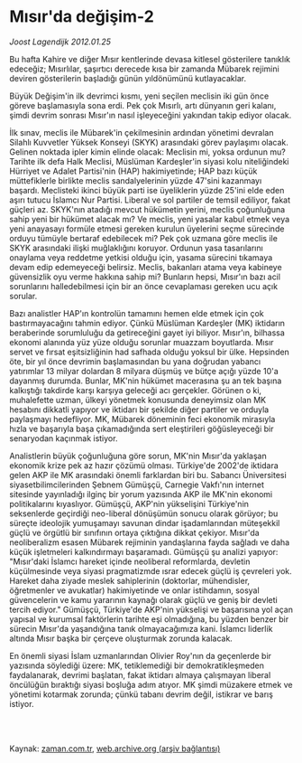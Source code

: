 # Mısır'da değişim-2

*Joost Lagendijk 2012.01.25*

<td class="columnist-detail">
<p>Bu hafta Kahire ve diğer Mısır kentlerinde devasa kitlesel gösterilere tanıklık edeceğiz; Mısırlılar, şaşırtıcı derecede kısa bir zamanda Mübarek rejimini deviren gösterilerin başladığı günün yıldönümünü kutlayacaklar.</p>
<p>
<div id="haberMetinDiv">
<p> Büyük Değişim'in ilk devrimci kısmı, yeni seçilen meclisin iki gün önce göreve başlamasıyla sona erdi. Pek çok Mısırlı, artı dünyanın geri kalanı, şimdi devrim sonrası Mısır'ın nasıl işleyeceğini yakından takip ediyor olacak.
<p>İlk sınav, meclis ile Mübarek'in çekilmesinin ardından yönetimi devralan Silahlı Kuvvetler Yüksek Konseyi (SKYK) arasındaki görev paylaşımı olacak. Gelinen noktada ipler kimin elinde olacak: Meclisin mi, yoksa ordunun mu? Tarihte ilk defa Halk Meclisi, Müslüman Kardeşler'in siyasi kolu niteliğindeki Hürriyet ve Adalet Partisi'nin (HAP) hakimiyetinde; HAP bazı küçük müttefiklerle birlikte meclis sandalyelerinin yüzde 47'sini kazanmayı başardı. Meclisteki ikinci büyük parti ise üyeliklerin yüzde 25'ini elde eden aşırı tutucu İslamcı Nur Partisi. Liberal ve sol partiler de temsil ediliyor, fakat güçleri az. SKYK'nın atadığı mevcut hükümetin yerini, meclis çoğunluğuna sahip yeni bir hükümet alacak mı? Ve meclis, yeni yasalar kabul etmek veya yeni anayasayı formüle etmesi gereken kurulun üyelerini seçme sürecinde orduyu tümüyle bertaraf edebilecek mi? Pek çok uzmana göre meclis ile SKYK arasındaki ilişki muğlaklığını koruyor. Ordunun yasa tasarılarını onaylama veya reddetme yetkisi olduğu için, yasama sürecini tıkamaya devam edip edemeyeceği belirsiz. Meclis, bakanları atama veya kabineye güvensizlik oyu verme hakkına sahip mi? Bunların hepsi, Mısır'ın bazı acil sorunlarını halledebilmesi için bir an önce cevaplaması gereken ucu açık sorular.
<p>Bazı analistler HAP'ın kontrolün tamamını hemen elde etmek için çok bastırmayacağını tahmin ediyor. Çünkü Müslüman Kardeşler (MK) iktidarın beraberinde sorumluluğu da getireceğini gayet iyi biliyor. Mısır'ın, bilhassa ekonomi alanında yüz yüze olduğu sorunlar muazzam boyutlarda. Mısır servet ve fırsat eşitsizliğinin had safhada olduğu yoksul bir ülke. Hepsinden öte, bir yıl önce devrimin başlamasından bu yana doğrudan yabancı yatırımlar 13 milyar dolardan 8 milyara düşmüş ve bütçe açığı yüzde 10'a dayanmış durumda. Bunlar, MK'nin hükümet macerasına şu an tek başına kalkıştığı takdirde karşı karşıya geleceği acı gerçekler. Görünen o ki, muhalefette uzman, ülkeyi yönetmek konusunda deneyimsiz olan MK hesabını dikkatli yapıyor ve iktidarı bir şekilde diğer partiler ve orduyla paylaşmayı hedefliyor. MK, Mübarek döneminin feci ekonomik mirasıyla hızla ve başarıyla başa çıkamadığında sert eleştirileri göğüsleyeceği bir senaryodan kaçınmak istiyor.
<p>Analistlerin büyük çoğunluğuna göre sorun, MK'nin Mısır'da yaklaşan ekonomik krize pek az hazır çözümü olması. Türkiye'de 2002'de iktidara gelen AKP ile MK arasındaki önemli farklardan biri bu. Sabancı Üniversitesi siyasetbilimcilerinden Şebnem Gümüşçü, Carnegie Vakfı'nın internet sitesinde yayınladığı ilginç bir yorum yazısında AKP ile MK'nin ekonomi politikalarını kıyaslıyor. Gümüşçü, AKP'nin yükselişini Türkiye'nin seksenlerde geçirdiği neo-liberal dönüşümün sonucu olarak görüyor; bu süreçte ideolojik yumuşamayı savunan dindar işadamlarından müteşekkil güçlü ve örgütlü bir sınıfının ortaya çıktığına dikkat çekiyor. Mısır'da neoliberalizm esasen Mübarek rejiminin yandaşlarına fayda sağladı ve daha küçük işletmeleri kalkındırmayı başaramadı. Gümüşçü şu analizi yapıyor: "Mısır'daki İslamcı hareket içinde neoliberal reformlarda, devletin küçülmesinde veya siyasi pragmatizmde ısrar edecek güçlü iş çevreleri yok. Hareket daha ziyade meslek sahiplerinin (doktorlar, mühendisler, öğretmenler ve avukatlar) hakimiyetinde ve onlar istihdamın, sosyal güvencelerin ve kamu yararının kaynağı olarak güçlü ve geniş bir devleti tercih ediyor." Gümüşçü, Türkiye'de AKP'nin yükselişi ve başarısına yol açan yapısal ve kurumsal faktörlerin tarihte eşi olmadığına, bu yüzden benzer bir sürecin Mısır'da yaşandığına tanık olmayacağımıza kani. İslamcı liderlik altında Mısır başka bir çerçeve oluşturmak zorunda kalacak.
<p>En önemli siyasi İslam uzmanlarından Olivier Roy'nın da geçenlerde bir yazısında söylediği üzere: MK, tetiklemediği bir demokratikleşmeden faydalanarak, devrimi başlatan, fakat iktidarı almaya çalışmayan liberal öncülüğün bıraktığı siyasi boşluğa adım atıyor. MK şimdi müzakere etmek ve yönetimi kotarmak zorunda; çünkü tabanı devrim değil, istikrar ve barış istiyor.</p></p></p></p></p></div>
</p>


<p><br>
		 </br></p></td>

Kaynak: [zaman.com.tr](http://zaman.com.tr/yazar.do?yazino=1234849), [web.archive.org (arşiv bağlantısı)](http://web.archive.org/web/20120207002750/http://www.zaman.com.tr:80/yazar.do?yazino=1234849)
